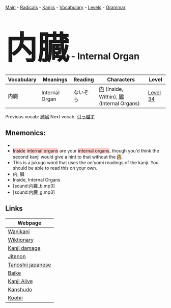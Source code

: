 <style> bigfont {font-size: 100px}</style>
[Main](../README.md) -
[Radicals](../radicals.md) -
[Kanjis](../kanjis.md) -
[Vocabulary](../vocabulary.md) -
[Levels](../levels.md) -
[Grammar](../grammar.md)
# <bigfont> 内臓</bigfont> - Internal Organ 

| Vocabulary | Meanings | Reading | Characters | Level |
| --- | --- | --- | --- | --- |
| 内臓 | Internal Organ | ないぞう |  [内](../kanjis/内.md) (Inside, Within), [臓](../kanjis/臓.md) (Internal Organs) | [Level 34](../levels/wk_level34.md) |

Previous vocab: [肺臓](肺臓.md) Next vocab: [引っ越す](引っ越す.md) 

## Mnemonics:

* 
* <span style="background-color:#ffcccb"> Inside</span> <span style="background-color:#ffcccb"> internal organs</span> are your <span style="background-color:#ffcccb"> internal organs</span>, though you'd think the second kanji would give a hint to that without the <span style="background-color:#fed8b1"> [内](https://jisho.org/search/内)</span>.
* This is a jukugo word that uses the on'yomi readings of the kanji. You should be able to read this on your own.
* 内, 臓
* Inside, Internal Organs
* [sound:内臓_b.mp3]
* [sound:内臓_g.mp3]


## Links 

| Webpage |
| --- |
| [Wanikani          ](https://www.wanikani.com/kanji/内臓) |
| [Wiktionary        ](https://en.wiktionary.org/wiki/内臓) |
| [Kanji damage      ](http://www.kanjidamage.com/kanji/search?utf8=✓&q=内臓) |
| [Jitenon           ](https://jitenon.com/kanji/内臓) |
| [Tanoshii japanese ](https://www.tanoshiijapanese.com/dictionary/kanji.cfm?k=内臓) |
| [Baike             ](https://baike.baidu.com/item/内臓) |
| [Kanji Alive       ](https://app.kanjialive.com/内臓) |
| [Kanshudo          ](https://www.kanshudo.com/searchmn?q=内臓) |
| [Koohii            ](https://kanji.koohii.com/study/kanji/内臓) |
